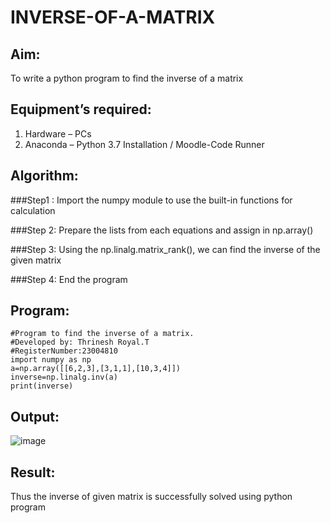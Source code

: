 # INVERSE-OF-A-MATRIX
## Aim:
To write a python program to find the inverse of a matrix
## Equipment’s required:
1. 	Hardware – PCs
2. 	Anaconda – Python 3.7 Installation / Moodle-Code Runner
## Algorithm:
###Step1 :
Import the numpy module to use the built-in functions for calculation

###Step 2:
Prepare the lists from each equations and assign in np.array()

###Step 3:
Using the np.linalg.matrix_rank(), we can find the inverse of the given matrix

###Step 4:
End the program

## Program:
```
#Program to find the inverse of a matrix.
#Developed by: Thrinesh Royal.T
#RegisterNumber:23004810
import numpy as np
a=np.array([[6,2,3],[3,1,1],[10,3,4]])
inverse=np.linalg.inv(a)
print(inverse)
```
## Output:
![image](https://github.com/Thrineshroyal/INVERSE-OF-A-MATRIX/assets/145741928/0d03a884-f68f-43ec-b77c-714933604d14)

## Result:
Thus the inverse of given matrix is successfully solved using python program

